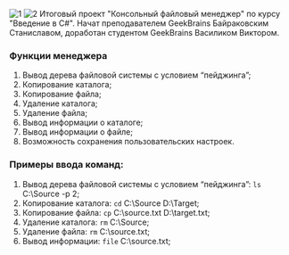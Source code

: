 ![1](https://user-images.githubusercontent.com/104021944/173635946-ac02191e-e5db-4d14-8685-4e258c7c154b.jpg)
![2](https://user-images.githubusercontent.com/104021944/173635951-85a331cc-2c47-4bd1-8f2d-0e3d1361ae2d.jpg)
Итоговый проект "Консольный файловый менеджер" по курсу "Введение в C#". Начат преподавателем GeekBrains Байраковским Станиславом, доработан студентом GeekBrains Василиком Виктором.
### Функции менеджера
1. Вывод дерева файловой системы с условием “пейджинга”;
2. Копирование каталога;
3. Копирование файла;
4. Удаление каталога;
5. Удаление файла;
6. Вывод информации о каталоге;
7. Вывод информации о файле;
8. Возможность сохранения пользовательских настроек.
### Примеры ввода команд: 
1. Вывод дерева файловой системы с условием “пейджинга”:  `ls` C:\Source -p 2;
2. Копирование каталога: `cd` C:\Source D:\Target;
3. Копирование файла:   `cp` C:\source.txt D:\target.txt;
4. Удаление каталога:  `rm` C:\Source;
5. Удаление файла:   `rm` C:\source.txt;
6. Вывод информации:  `file` C:\source.txt;
